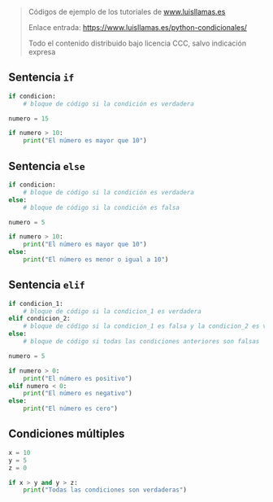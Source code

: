 > Códigos de ejemplo de los tutoriales de www.luisllamas.es
>
> Enlace entrada: https://www.luisllamas.es/python-condicionales/
>
> Todo el contenido distribuido bajo licencia CCC, salvo indicación expresa

## Sentencia `if`
```python
if condicion:
    # bloque de código si la condición es verdadera
```

```python
numero = 15

if numero > 10:
    print("El número es mayor que 10")
```


## Sentencia `else`
```python
if condicion:
    # bloque de código si la condición es verdadera
else:
    # bloque de código si la condición es falsa
```

```python
numero = 5

if numero > 10:
    print("El número es mayor que 10")
else:
    print("El número es menor o igual a 10")
```


## Sentencia `elif`
```python
if condicion_1:
    # bloque de código si la condicion_1 es verdadera
elif condicion_2:
    # bloque de código si la condicion_1 es falsa y la condicion_2 es verdadera
else:
    # bloque de código si todas las condiciones anteriores son falsas
```

```python
numero = 5

if numero > 0:
    print("El número es positivo")
elif numero < 0:
    print("El número es negativo")
else:
    print("El número es cero")
```


## Condiciones múltiples
```python
x = 10
y = 5
z = 0

if x > y and y > z:
    print("Todas las condiciones son verdaderas")
```


